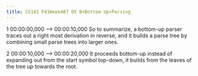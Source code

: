 ```yaml
---
title: CS143 P41Week407 05 B+Bottom Up+Parsing
---
```


1
00:00:00,000 --> 00:00:10,000
So to summarize, a bottom-up parser traces out a right most derivation in reverse, and it builds a parse tree by combining small parse trees into larger ones.

2
00:00:10,000 --> 00:00:20,000
It proceeds bottom-up instead of expanding out from the start symbol top-down, it builds from the leaves of the tree up towards the root.

